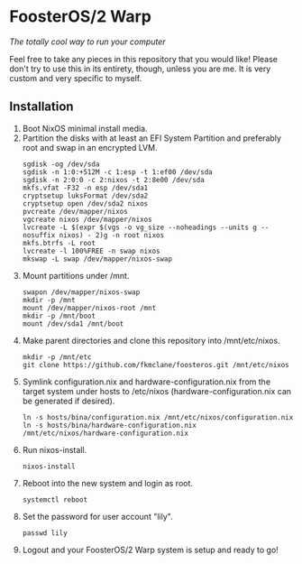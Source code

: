 # FoosterOS/2 Warp

_The totally cool way to run your computer_

Feel free to take any pieces in this repository that you would like! Please don't try to use this in its entirety, though, unless you are me. It is very custom and very specific to myself.


## Installation

1. Boot NixOS minimal install media.
2. Partition the disks with at least an EFI System Partition and preferably root and swap in an encrypted LVM.
    ```
    sgdisk -og /dev/sda
    sgdisk -n 1:0:+512M -c 1:esp -t 1:ef00 /dev/sda
    sgdisk -n 2:0:0 -c 2:nixos -t 2:8e00 /dev/sda
    mkfs.vfat -F32 -n esp /dev/sda1
    cryptsetup luksFormat /dev/sda2
    cryptsetup open /dev/sda2 nixos
    pvcreate /dev/mapper/nixos
    vgcreate nixos /dev/mapper/nixos
    lvcreate -L $(expr $(vgs -o vg_size --noheadings --units g --nosuffix nixos) - 2)g -n root nixos
    mkfs.btrfs -L root
    lvcreate -l 100%FREE -n swap nixos
    mkswap -L swap /dev/mapper/nixos-swap
    ```
3. Mount partitions under /mnt.
    ```
    swapon /dev/mapper/nixos-swap
    mkdir -p /mnt
    mount /dev/mapper/nixos-root /mnt
    mkdir -p /mnt/boot
    mount /dev/sda1 /mnt/boot
    ```
4. Make parent directories and clone this repository into /mnt/etc/nixos.
    ```
    mkdir -p /mnt/etc
    git clone https://github.com/fkmclane/foosteros.git /mnt/etc/nixos
    ```
5. Symlink configuration.nix and hardware-configuration.nix from the target system under hosts to /etc/nixos (hardware-configuration.nix can be generated if desired).
    ```
    ln -s hosts/bina/configuration.nix /mnt/etc/nixos/configuration.nix
    ln -s hosts/bina/hardware-configuration.nix /mnt/etc/nixos/hardware-configuration.nix
    ```
6. Run nixos-install.
    ```
    nixos-install
    ```
7. Reboot into the new system and login as root.
    ```
    systemctl reboot
    ```
8. Set the password for user account "lily".
    ```
    passwd lily
    ```
9. Logout and your FoosterOS/2 Warp system is setup and ready to go!
